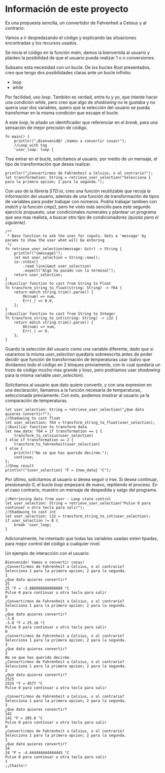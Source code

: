 # Información de este proyecto

Es una propuesta sencilla, un convertidor de Fahrenheit a Celsius y al contrario. 

Vamos a ir despedazando el código y explicando las situaciones encontradas y los recursos usados. 

Se inicia el código en la función *main*, damos la bienvenida al usuario y planteo la posibilidad de que el usuario pueda realizar 1 o *n* conversiones. 

Subsano esta necesidad con un bucle. De los bucles *Rust* presentados, creo que tengo dos posibilidades claras ante un bucle infinito:

- *loop*
- *while*

Por facilidad, uso *loop*. También es verdad, entre tu y yo, que intente hacer una condición *while*, pero creo que algo de *shadowing* no le gustaba y no queria usar dos variables, quiero que la selección del usuario se pueda transformar en la misma condición que escape el bucle. 

A este *loop*, le añado un identificador que referenciar en el *break*, para una sensación de mejor precisión de código. 

```
fn main() {
    println!("¡Bienvenid@! ¡Vamos a convertir cosas!");
    //Loop with tag
    'user_loop: loop {
```

Tras entrar en el bucle, solicitamos al usuario, por medio de un mensaje, el tipo de transformación que desea realizar. 

```
println!("¿Convertirmos de Fahrenheit a Celsius, o al contrario?");
let transformation: String = retrieve_user_selection("Selecciona 1 para la primera opcion; 2 para la segunda.");
```
Con uso de la libreria *STD:io*, creo una función reutilizable que recoja la información del usuario, además de una función de transformación de tipos de variables para poder trabajar con números. Podría trabajar tambien con *match* y la función *cmp()*, pero he visto más sencillo para este segundo ejercicio propuesto, usar condicionales numerales y plantear un programa que sea mas realista, a buscar otro tipo de condicionadores *(quizás para el siguiente)*. 

```
/**
 * Base function to ask the user for inputs. Gets a 'message' by params to show the user what will be entering
 */
fn retrieve_user_selection(message: &str) -> String {
    println!("{message}");
    let mut user_selection = String::new();
    io::stdin()
        .read_line(&mut user_selection)
        .expect("Algo ha pasado con la terminal");
    return user_selection;
}
//Auxiliar function to cast from String to Float
fn transform_string_to_float(string: String) -> f64 {
    return match string.trim().parse() {
        Ok(num) => num,
        Err(_) => 0.0,
    };
}
//Auxiliar function to cast from String to Integer
fn transform_string_to_int(string: String) -> i32 {
    return match string.trim().parse() {
        Ok(num) => num,
        Err(_) => 0,
    };
}

```

Guardo la selección del usuario como una variable diferente, dado que si usaramos la misma *user_selection* quedaría sobreescrita antes de poder decidir que función de transformación de temperaturas usar (salvo que dividamos todo el código en 2 bloques previamente, con lo cual quedaría un trozo de código mucho mas grande y lioso, pero podriamos usar *shadowing* para la misma variable *user_selection*). 

Solicitamos al usuario que dato quiere convertir, y con una expresion en una declaración, llamamos a la función necesaria de temperaturas, seleccionada previamente. Con esto, podemos mostrar al usuario ya la comparación de temperaturas. 

```
let user_selection: String = retrieve_user_selection("¿Que dato quieres convertir?");
//Shadowing to cast float
let user_selection: f64 = transform_string_to_float(user_selection);
//Auxiliar function to transform data
let new_data: f64 = if transformation == 1 {
    transform_to_celsius(user_selection)
} else if transformation == 2 {
    transform_to_fahrenheit(user_selection)
} else {
    println!("No se que has querido decirme.");
    continue;
};
//Show result
println!("{user_selection} °F = {new_data} °C");
```

Por último, solicitamos al usuario si desea seguir o irse. Si desea continuar, presionando *0*, el bucle *loop* empezará de nuevo, repitiendo el proceso. En el caso contrario, muestro un mensaje de despedida y salgo del programa. 

```
//Retrieving data from user - Loop state control
let user_selection: String = retrieve_user_selection("Pulse 0 para continuar u otra tecla para salir");
//Shadowing to cast int
let user_selection: i32 = transform_string_to_int(user_selection);
if user_selection != 0 {
    break 'user_loop;
}
```

Adicionalmente, he intentado que todas las variables usadas esten tipadas, para mejor control del código a cualquier nivel. 

Un ejemplo de interacción con el usuario: 

```
Bienvenido! Vamos a convertir cosas!
¿Convertirmos de Fahrenheit a Celsius, o al contrario?
Selecciona 1 para la primera opcion; 2 para la segunda.
1
¿Que dato quieres convertir?
25
25 °F = -3.888888888888889 °C
Pulse 0 para continuar u otra tecla para salir
0
¿Convertirmos de Fahrenheit a Celsius, o al contrario?
Selecciona 1 para la primera opcion; 2 para la segunda.
2
¿Que dato quieres convertir?
-3.8
-3.8 °F = 25.16 °C
Pulse 0 para continuar u otra tecla para salir
0
¿Convertirmos de Fahrenheit a Celsius, o al contrario?
Selecciona 1 para la primera opcion; 2 para la segunda.
3
¿Que dato quieres convertir?
2
No se que has querido decirme.
¿Convertirmos de Fahrenheit a Celsius, o al contrario?
Selecciona 1 para la primera opcion; 2 para la segunda.
2
¿Que dato quieres convertir?
2525
2525 °F = 4577 °C
Pulse 0 para continuar u otra tecla para salir

¿Convertirmos de Fahrenheit a Celsius, o al contrario?
Selecciona 1 para la primera opcion; 2 para la segunda.
2
¿Que dato quieres convertir?
141
141 °F = 285.8 °C
Pulse 0 para continuar u otra tecla para salir
0
¿Convertirmos de Fahrenheit a Celsius, o al contrario?
Selecciona 1 para la primera opcion; 2 para la segunda.
1
¿Que dato quieres convertir?
24
24 °F = -4.444444444444445 °C
Pulse 0 para continuar u otra tecla para salir
1
¡¡Chaito!!

```